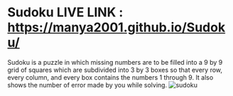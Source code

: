 # Sudoku LIVE LINK : https://manya2001.github.io/Sudoku/
Sudoku is a puzzle in which missing numbers are to be filled into a 9 by 9 grid of squares which are subdivided into 3 by 3 boxes so that every row, every column, and every box contains the numbers 1 through 9. It also shows the number of error made by you while solving.
![sudoku](https://user-images.githubusercontent.com/103293218/162578581-12d50a8f-6dc6-4283-8b24-5232f13b3f6b.png)

